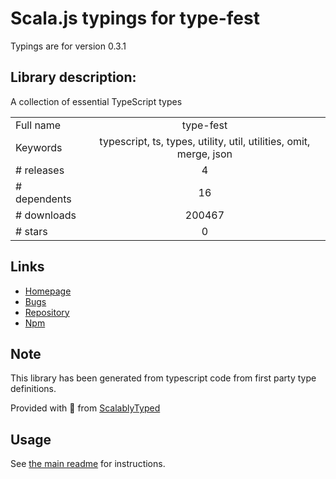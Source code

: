 
# Scala.js typings for type-fest

Typings are for version 0.3.1

## Library description:
A collection of essential TypeScript types

|                    |                 |
| ------------------ | :-------------: |
| Full name          | type-fest |
| Keywords           | typescript, ts, types, utility, util, utilities, omit, merge, json |
| # releases         | 4 |
| # dependents       | 16 |
| # downloads        | 200467 |
| # stars            | 0 |

## Links
- [Homepage](https://github.com/sindresorhus/type-fest#readme)
- [Bugs](https://github.com/sindresorhus/type-fest/issues)
- [Repository](https://github.com/sindresorhus/type-fest)
- [Npm](https://www.npmjs.com/package/type-fest)
    


## Note
This library has been generated from typescript code from first party type definitions.

Provided with :purple_heart: from [ScalablyTyped](https://github.com/oyvindberg/ScalablyTyped)

## Usage
See [the main readme](../../readme.md) for instructions.



